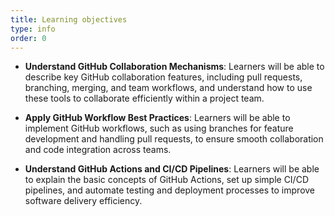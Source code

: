 ```yaml
---
title: Learning objectives
type: info
order: 0
---
```


- **Understand GitHub Collaboration Mechanisms**: Learners will be able to describe key GitHub collaboration features, including pull requests, branching, merging, and team workflows, and understand how to use these tools to collaborate efficiently within a project team.

- **Apply GitHub Workflow Best Practices**: Learners will be able to implement GitHub workflows, such as using branches for feature development and handling pull requests, to ensure smooth collaboration and code integration across teams.

- **Understand GitHub Actions and CI/CD Pipelines**: Learners will be able to explain the basic concepts of GitHub Actions, set up simple CI/CD pipelines, and automate testing and deployment processes to improve software delivery efficiency.
